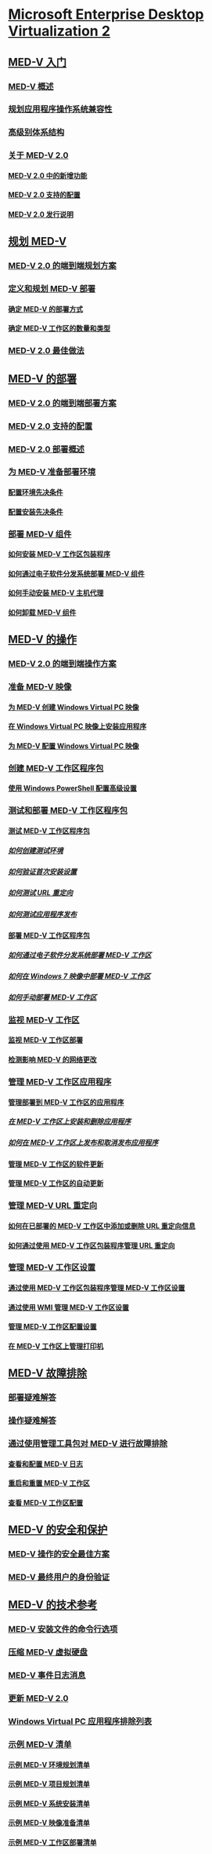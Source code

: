 # [Microsoft Enterprise Desktop Virtualization 2](index.md)
## [MED-V 入门](getting-started-with-med-vmedv2.md)
### [MED-V 概述](overview-of-med-vmedv2.md)
### [规划应用程序操作系统兼容性](planning-for-application-operating-system-compatibility.md)
### [高级别体系结构](high-level-architecturemedv2.md)
### [关于 MED-V 2.0](about-med-v-20.md)
#### [MED-V 2.0 中的新增功能](whats-new-in-med-v-20.md)
#### [MED-V 2.0 支持的配置](med-v-20-supported-configurations.md)
#### [MED-V 2.0 发行说明](med-v-20-release-notes.md)
## [规划 MED-V](planning-for-med-v.md)
### [MED-V 2.0 的端到端规划方案](end-to-end-planning-scenario-for-med-v-20.md)
### [定义和规划 MED-V 部署](define-and-plan-your-med-v-deployment.md)
#### [确定 MED-V 的部署方式](determining-how-med-v-will-be-deployed.md)
#### [确定 MED-V 工作区的数量和类型](identifying-the-number-and-types-of-med-v-workspaces.md)
### [MED-V 2.0 最佳做法](med-v-20-best-practices.md)
## [MED-V 的部署](deployment-of-med-v.md)
### [MED-V 2.0 的端到端部署方案](end-to-end-deployment-scenario-for-med-v-20.md)
### [MED-V 2.0 支持的配置](med-v-20-supported-configurations.md)
### [MED-V 2.0 部署概述](med-v-20-deployment-overview.md)
### [为 MED-V 准备部署环境](prepare-the-deployment-environment-for-med-v.md)
#### [配置环境先决条件](configure-environment-prerequisites.md)
#### [配置安装先决条件](configure-installation-prerequisites.md)
### [部署 MED-V 组件](deploy-the-med-v-components.md)
#### [如何安装 MED-V 工作区包装程序](how-to-install-the-med-v-workspace-packager.md)
#### [如何通过电子软件分发系统部署 MED-V 组件](how-to-deploy-the-med-v-components-through-an-electronic-software-distribution-system.md)
#### [如何手动安装 MED-V 主机代理](how-to-manually-install-the-med-v-host-agent.md)
#### [如何卸载 MED-V 组件](how-to-uninstall-the-med-v-components.md)
## [MED-V 的操作](operations-for-med-v.md)
### [MED-V 2.0 的端到端操作方案](end-to-end-operations-scenario-for-med-v-20.md)
### [准备 MED-V 映像](prepare-a-med-v-image.md)
#### [为 MED-V 创建 Windows Virtual PC 映像](creating-a-windows-virtual-pc-image-for-med-v.md)
#### [在 Windows Virtual PC 映像上安装应用程序](installing-applications-on-a-windows-virtual-pc-image.md)
#### [为 MED-V 配置 Windows Virtual PC 映像](configuring-a-windows-virtual-pc-image-for-med-v.md)
### [创建 MED-V 工作区程序包](create-a-med-v-workspace-package.md)
#### [使用 Windows PowerShell 配置高级设置](configuring-advanced-settings-by-using-windows-powershell.md)
### [测试和部署 MED-V 工作区程序包](test-and-deploy-the-med-v-workspace-package.md)
#### [测试 MED-V 工作区程序包](testing-the-med-v-workspace-package.md)
##### [如何创建测试环境](how-to-create-a-test-environment.md)
##### [如何验证首次安装设置](how-to-verify-first-time-setup-settings.md)
##### [如何测试 URL 重定向](how-to-test-url-redirection.md)
##### [如何测试应用程序发布](how-to-test-application-publishing.md)
#### [部署 MED-V 工作区程序包](deploying-the-med-v-workspace-package.md)
##### [如何通过电子软件分发系统部署 MED-V 工作区](how-to-deploy-a-med-v-workspace-through-an-electronic-software-distribution-system.md)
##### [如何在 Windows 7 映像中部署 MED-V 工作区](how-to-deploy-a-med-v-workspace-in-a-windows-7-image.md)
##### [如何手动部署 MED-V 工作区](how-to-deploy-a-med-v-workspace-manually.md)
### [监视 MED-V 工作区](monitor-med-v-workspaces.md)
#### [监视 MED-V 工作区部署](monitoring-med-v-workspace-deployments.md)
#### [检测影响 MED-V 的网络更改](detecting-network-changes-that-affect-med-v.md)
### [管理 MED-V 工作区应用程序](manage-med-v-workspace-applications.md)
#### [管理部署到 MED-V 工作区的应用程序](managing-applications-deployed-to-med-v-workspaces.md)
##### [在 MED-V 工作区上安装和删除应用程序](installing-and-removing-an-application-on-the-med-v-workspace.md)
##### [如何在 MED-V 工作区上发布和取消发布应用程序](how-to-publish-and-unpublish-an-application-on-the-med-v-workspace.md)
#### [管理 MED-V 工作区的软件更新](managing-software-updates-for-med-v-workspaces.md)
#### [管理 MED-V 工作区的自动更新](managing-automatic-updates-for-med-v-workspaces.md)
### [管理 MED-V URL 重定向](manage-med-v-url-redirection.md)
#### [如何在已部署的 MED-V 工作区中添加或删除 URL 重定向信息](how-to-add-or-remove-url-redirection-information-in-a-deployed-med-v-workspace.md)
#### [如何通过使用 MED-V 工作区包装程序管理 URL 重定向](how-to-manage-url-redirection-by-using-the-med-v-workspace-packager.md)
### [管理 MED-V 工作区设置](manage-med-v-workspace-settings.md)
#### [通过使用 MED-V 工作区包装程序管理 MED-V 工作区设置](managing-med-v-workspace-settings-by-using-the-med-v-workspace-packager.md)
#### [通过使用 WMI 管理 MED-V 工作区设置](managing-med-v-workspace-settings-by-using-a-wmi.md)
#### [管理 MED-V 工作区配置设置](managing-med-v-workspace-configuration-settings.md)
#### [在 MED-V 工作区上管理打印机](managing-printers-on-a-med-v-workspace.md)
## [MED-V 故障排除](troubleshooting-med-vmedv2.md)
### [部署疑难解答](deployment-troubleshooting.md)
### [操作疑难解答](operations-troubleshooting-medv2.md)
### [通过使用管理工具包对 MED-V 进行故障排除](troubleshooting-med-v-by-using-the-administration-toolkit.md)
#### [查看和配置 MED-V 日志](viewing-and-configuring-med-v-logs.md)
#### [重启和重置 MED-V 工作区](restarting-and-resetting-a-med-v-workspace.md)
#### [查看 MED-V 工作区配置](viewing-med-v-workspace-configurations.md)
## [MED-V 的安全和保护](security-and-protection-for-med-v.md)
### [MED-V 操作的安全最佳方案](security-best-practices-for-med-v-operations.md)
### [MED-V 最终用户的身份验证](authentication-of-med-v-end-users.md)
## [MED-V 的技术参考](technical-reference-for-med-v.md)
### [MED-V 安装文件的命令行选项](command-line-options-for-med-v-installation-files.md)
### [压缩 MED-V 虚拟硬盘](compacting-the-med-v-virtual-hard-disk.md)
### [MED-V 事件日志消息](med-v-event-log-messages.md)
### [更新 MED-V 2.0](updating-med-v-20.md)
### [Windows Virtual PC 应用程序排除列表](windows-virtual-pc-application-exclude-list.md)
### [示例 MED-V 清单](example-med-v-checklists.md)
#### [示例 MED-V 环境规划清单](example-med-v-environment-planning-checklist.md)
#### [示例 MED-V 项目规划清单](example-med-v-project-planning-checklist.md)
#### [示例 MED-V 系统安装清单](example-med-v-system-installation-checklist.md)
#### [示例 MED-V 映像准备清单](example-med-v-image-preparation-checklist.md)
#### [示例 MED-V 工作区部署清单](example-med-v-workspace-deployment-checklist.md)

